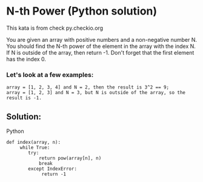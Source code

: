 # N-th Power (Python solution)

This kata is from check py.checkio.org

You are given an array with positive numbers and a non-negative number N. You should find the N-th power of the element in the array with the index N. If N is outside of the array, then return -1. Don't forget that the first element has the index 0.

### Let's look at a few examples:
```
array = [1, 2, 3, 4] and N = 2, then the result is 3^2 == 9;
array = [1, 2, 3] and N = 3, but N is outside of the array, so the result is -1.
```


## Solution:
Python
~~~
def index(array, n):
     while True:
        try:
            return pow(array[n], n)
            break
        except IndexError:
             return -1
~~~
